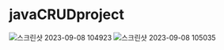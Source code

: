 # javaCRUDproject

![스크린샷 2023-09-08 104923](https://github.com/gunminy/javaCRUDproject/assets/36985195/ef80b2d9-3957-458a-af4c-5995f249001e)
![스크린샷 2023-09-08 105035](https://github.com/gunminy/javaCRUDproject/assets/36985195/b9d0ec34-2033-4d62-9c94-fa0717565c86)
